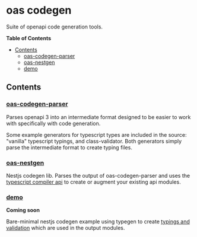 # oas codegen

Suite of openapi code generation tools.

<!--
to regen:
  npx doctoc --github readme.md

then manually remove %5C from the routes
-->

<!-- START doctoc generated TOC please keep comment here to allow auto update -->
<!-- DON'T EDIT THIS SECTION, INSTEAD RE-RUN doctoc TO UPDATE -->
**Table of Contents**

- [Contents](#contents)
  - [oas-codegen-parser](#oas-codegen-parser)
  - [oas-nestgen](#oas-nestgen)
  - [demo](#demo)

<!-- END doctoc generated TOC please keep comment here to allow auto update -->

## Contents

### [oas-codegen-parser](./oas-codegen-parser/)

Parses openapi 3 into an intermediate format designed to be easier to work with specifically with code generation.

Some example generators for typescript types are included in the source: "vanilla" typescript typings, and class-validator. Both generators simply parse the intermediate format to create typing files.


### [oas-nestgen](./oas-nestgen/)

Nestjs codegen lib. Parses the output of oas-codegen-parser and uses the [typescript compiler api](https://github.com/microsoft/TypeScript/wiki/Using-the-Compiler-API) to create or augment your existing api modules.


### [demo](./demo/apps/backend/)

**Coming soon**

Bare-minimal nestjs codegen example using typegen to create [typings and validation](https://docs.nestjs.com/techniques/validation) which are used in the output modules.
